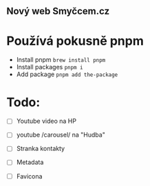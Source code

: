 ## Nový web Smyčcem.cz

# Používá pokusně pnpm
- Install pnpm `brew install pnpm`
- Install packages `pnpm i`
- Add package `pnpm add the-package`

# Todo:
- [ ] Youtube video na HP
- [ ] youtube /carousel/ na "Hudba"
- [ ] Stranka kontakty
- [ ] Metadata
- [ ] Favicona

